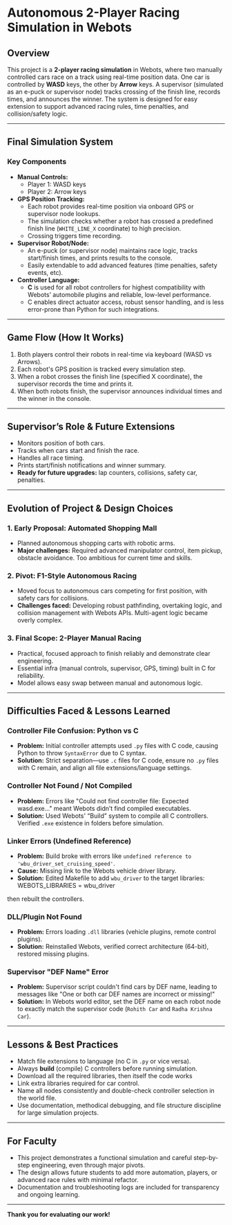 # Autonomous 2-Player Racing Simulation in Webots

## Overview

This project is a **2-player racing simulation** in Webots, where two manually controlled cars race on a track using real-time position data. One car is controlled by **WASD** keys, the other by **Arrow** keys. A supervisor (simulated as an e-puck or supervisor node) tracks crossing of the finish line, records times, and announces the winner. The system is designed for easy extension to support advanced racing rules, time penalties, and collision/safety logic.

---

## Final Simulation System

### Key Components

- **Manual Controls:**  
    - Player 1: WASD keys  
    - Player 2: Arrow keys  
- **GPS Position Tracking:**  
    - Each robot provides real-time position via onboard GPS or supervisor node lookups.
    - The simulation checks whether a robot has crossed a predefined finish line (`WHITE_LINE_X` coordinate) to high precision.
    - Crossing triggers time recording.
- **Supervisor Robot/Node:**  
    - An e-puck (or supervisor node) maintains race logic, tracks start/finish times, and prints results to the console.
    - Easily extendable to add advanced features (time penalties, safety events, etc).
- **Controller Language:**  
    - **C** is used for all robot controllers for highest compatibility with Webots’ automobile plugins and reliable, low-level performance.
    - C enables direct actuator access, robust sensor handling, and is less error-prone than Python for such integrations.

---

## Game Flow (How It Works)

1. Both players control their robots in real-time via keyboard (WASD vs Arrows).
2. Each robot's GPS position is tracked every simulation step.
3. When a robot crosses the finish line (specified X coordinate), the supervisor records the time and prints it.
4. When both robots finish, the supervisor announces individual times and the winner in the console.

---

## Supervisor’s Role & Future Extensions

- Monitors position of both cars.
- Tracks when cars start and finish the race.
- Handles all race timing.
- Prints start/finish notifications and winner summary.
- **Ready for future upgrades:** lap counters, collisions, safety car, penalties.

---

## Evolution of Project & Design Choices

### 1. Early Proposal: Automated Shopping Mall  
- Planned autonomous shopping carts with robotic arms.
- **Major challenges:** Required advanced manipulator control, item pickup, obstacle avoidance. Too ambitious for current time and skills.

### 2. Pivot: F1-Style Autonomous Racing
- Moved focus to autonomous cars competing for first position, with safety cars for collisions.
- **Challenges faced:** Developing robust pathfinding, overtaking logic, and collision management with Webots APIs. Multi-agent logic became overly complex.

### 3. Final Scope: 2-Player Manual Racing
- Practical, focused approach to finish reliably and demonstrate clear engineering.
- Essential infra (manual controls, supervisor, GPS, timing) built in C for reliability.
- Model allows easy swap between manual and autonomous logic.

---

## **Difficulties Faced & Lessons Learned**

### Controller File Confusion: Python vs C

- **Problem:** Initial controller attempts used `.py` files with C code, causing Python to throw `SyntaxError` due to C syntax.
- **Solution:** Strict separation—use `.c` files for C code, ensure no `.py` files with C remain, and align all file extensions/language settings.

### Controller Not Found / Not Compiled

- **Problem:** Errors like "Could not find controller file: Expected wasd.exe..." meant Webots didn’t find compiled executables.
- **Solution:** Used Webots' “Build” system to compile all C controllers. Verified `.exe` existence in folders before simulation.

### Linker Errors (Undefined Reference)

- **Problem:** Build broke with errors like `undefined reference to 'wbu_driver_set_cruising_speed'`.
- **Cause:** Missing link to the Webots vehicle driver library.
- **Solution:** Edited Makefile to add `wbu_driver` to the target libraries:
WEBOTS_LIBRARIES = wbu_driver

then rebuilt the controllers.

### DLL/Plugin Not Found

- **Problem:** Errors loading `.dll` libraries (vehicle plugins, remote control plugins).
- **Solution:** Reinstalled Webots, verified correct architecture (64-bit), restored missing plugins.

### Supervisor "DEF Name" Error

- **Problem:** Supervisor script couldn't find cars by DEF name, leading to messages like "One or both car DEF names are incorrect or missing!"
- **Solution:** In Webots world editor, set the DEF name on each robot node to exactly match the supervisor code (`Rohith Car` and `Radha Krishna Car`).

---

## Lessons & Best Practices

- Match file extensions to language (no C in `.py` or vice versa).
- Always **build** (compile) C controllers before running simulation.
- Download all the required libraries, then itself the code works
- Link extra libraries required for car control.
- Name all nodes consistently and double-check controller selection in the world file.
- Use documentation, methodical debugging, and file structure discipline for large simulation projects.

---

## For Faculty

- This project demonstrates a functional simulation and careful step-by-step engineering, even through major pivots.
- The design allows future students to add more automation, players, or advanced race rules with minimal refactor.
- Documentation and troubleshooting logs are included for transparency and ongoing learning.

---

**Thank you for evaluating our work!**
